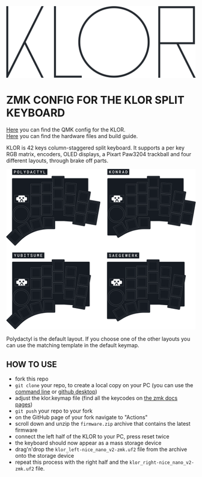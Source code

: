 <picture>
  <source media="(prefers-color-scheme: dark)" srcset="/docs/images/klor-font-logo-dark.svg">
  <source media="(prefers-color-scheme: light)" srcset="/docs/images/klor-font-logo-bright.svg">
  <img alt="KLOR logo font" src="/docs/images/klor-font-logo-bright.svg">
</picture>

# ZMK CONFIG FOR THE KLOR SPLIT KEYBOARD

[Here](https://github.com/GEIGEIGEIST/qmk-config-klor) you can find the QMK config for the KLOR.\
[Here](https://github.com/GEIGEIGEIST/klor) you can find the hardware files and build guide.

KLOR is 42 keys column-staggered split keyboard. It supports a per key RGB matrix, encoders, OLED displays, a Pixart Paw3204 trackball and four different layouts, through brake off parts.

![KLOR layouts](/docs/images/klor-layouts.svg)

Polydactyl is the default layout. If you choose one of the other layouts you can use the matching template in the default keymap.


## HOW TO USE

- fork this repo
- `git clone` your repo, to create a local copy on your PC (you can use the [command line](https://www.atlassian.com/git/tutorials) or [github desktop](https://desktop.github.com/))
- adjust the klor.keymap file (find all the keycodes on [the zmk docs pages](https://zmk.dev/docs/codes/))
- `git push` your repo to your fork
- on the GitHub page of your fork navigate to "Actions"
- scroll down and unzip the `firmware.zip` archive that contains the latest firmware
- connect the left half of the KLOR to your PC, press reset twice
- the keyboard should now appear as a mass storage device
- drag'n'drop the `klor_left-nice_nano_v2-zmk.uf2` file from the archive onto the storage device
- repeat this process with the right half and the `klor_right-nice_nano_v2-zmk.uf2` file.